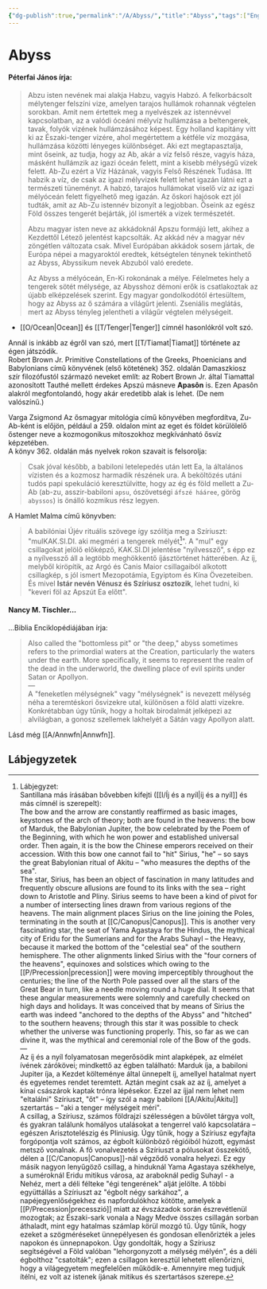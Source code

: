 ```yaml
---
{"dg-publish":true,"permalink":"/A/Abyss/","title":"Abyss","tags":["Englishtexttranslated"],"created":"2023-10-26T05:33","updated":"2024-10-22T21:28"}
---
```



# Abyss

#### Péterfai János írja:

> Abzu isten nevének mai alakja Habzu, vagyis Habzó. A felkorbácsolt mélytenger felszíni vize, amelyen tarajos hullámok rohannak végtelen sorokban. Amit nem értettek meg a nyelvészek az istennévvel kapcsolatban, az a valódi óceáni mélyvíz hullámzása a beltengerek, tavak, folyók vizének hullámzásához képest. Egy holland kapitány vitt ki az Északi-tenger vizére, ahol megértettem a kétféle víz mozgása, hullámzása közötti lényeges különbséget. Aki ezt megtapasztalja, mint őseink, az tudja, hogy az Ab, akár a víz felső része, vagyis háza, másként hullámzik az igazi óceán felett, mint a kisebb mélységű vizek felett. Ab-Zu ezért a Víz Házának, vagyis Felső Részének Tudása. Itt habzik a víz, de csak az igazi mélyvizek felett lehet igazán látni ezt a természeti tüneményt. A habzó, tarajos hullámokat viselő víz az igazi mélyóceán felett figyelhető meg igazán. Az őskori hajósok ezt jól tudták, amit az Ab-Zu istennév bizonyít a legjobban. Őseink az egész Föld összes tengerét bejárták, jól ismerték a vizek természetét.  
>
> Abzu magyar isten neve az akkádoknál Apszu formájú lett, akihez a Kezdettől Létező jelentést kapcsolták. Az akkád név a magyar név zöngétlen változata csak. Mivel Európában akkádok sosem jártak, de Európa népei a magyaroktól eredtek, kétségtelen ténynek tekinthető az Abyss, Abyssikum nevek Abzuból való eredete.  
>
> Az Abyss a mélyóceán, En-Ki rokonának a mélye. Félelmetes hely a tengerek sötét mélysége, az Abysshoz démoni erők is csatlakoztak az újabb elképzelések szerint. Egy magyar gondolkodótól értesültem, hogy az Abyss az ő számára a világűrt jelenti. Zseniális meglátás, mert az Abyss tényleg jelentheti a világűr végtelen mélységeit.  
- [[O/Ocean\|Ocean]] és [[T/Tenger\|Tenger]] címnél hasonlókról volt szó.

Annál is inkább az égről van szó, mert [[T/Tiamat\|Tiamat]] története az égen játszódik.  
Robert Brown Jr. Primitive Constellations of the Greeks, Phoenicians and Babylonians című könyvének (első kötetének) 352. oldalán Damaszkiosz szír filozófustól származó neveket említ: az Robert Brown Jr. által Tiamattal azonosított Tauthé mellett érdekes Apszú másneve **Apasôn** is. Ezen Apasôn alakról megfontolandó, hogy akár eredetibb alak is lehet. (De nem valószínű.)  

Varga Zsigmond Az ősmagyar mitológia című könyvében megfordítva, Zu-Ab-ként is előjön, például a 259. oldalon mint az eget és földet körülölelő őstenger neve a kozmogonikus mítoszokhoz megkívánható ősvíz képzetében.  
A könyv 362. oldalán más nyelvek rokon szavait is felsorolja:  
> Csak jóval később, a babiloni letelepedés után lett Ea, la általános vízisten és a kozmosz harmadik részének ura. A beköltözés utáni tudós papi spekuláció keresztülvitte, hogy az ég és föld mellett a Zu-Ab (ab-zu, asszir-babiloni `apsu`, ószövetségi `áfszé hááree`, görög `abyssos`) is önálló kozmikus rész legyen.  

A Hamlet Malma című könyvben:  
> A babilóniai Újév rituális szövege így szólítja meg a Szíriuszt: "mulKAK.SI.DI. aki megméri a tengerek mélyét[^1]". A "mul" egy csillagokat jelölő előképző, KAK.SI.DI jelentése "nyílvessző", s épp ez a nyílvessző áll a legtöbb meghökkentő íjásztörténet hátterében. Az íj, melyből kiröpítik, az Argó és Canis Maior csillagaiból alkotott csillagkép, s jól ismert Mezopotámia, Egyiptom és Kína Övezeteiben. És mivel **Istár nevén Vénusz és Szíriusz osztozik**, lehet tudni, ki "keveri föl az Apszút Ea előtt".  

#### Nancy M. Tischler...

...Biblia Enciklopédiájában írja:  
> Also called the "bottomless pit" or "the deep," abyss sometimes refers to the primordial waters at the Creation, particularly the waters under the earth. More specifically, it seems to represent the realm of the dead in the underworld, the dwelling place of evil spirits under Satan or Apollyon.  
> —  
> A "feneketlen mélységnek" vagy "mélységnek" is nevezett mélység néha a teremtéskori ősvizekre utal, különösen a föld alatti vizekre. Konkrétabban úgy tűnik, hogy a holtak birodalmát jelképezi az alvilágban, a gonosz szellemek lakhelyét a Sátán vagy Apollyon alatt.  

Lásd még [[A/Annwfn\|Annwfn]].  

## Lábjegyzetek

[^1]: Lábjegyzet:  
Santillana más írásában bővebben kifejti ([[I/Íj és a nyíl\|íj és a nyíl]] és más címnél is szerepelt):  
The bow and the arrow are constantly reaffirmed as basic images, keystones of the arch of theory; both are found in the heavens: the bow of Marduk, the Babylonian Jupiter, the bow celebrated by the Poem of the Beginning, with which he won power and established universal order. Then again, it is the bow the Chinese emperors received on their accession. With this bow one cannot fail to "hit" Sirius, "he" – so says the great Babylonian ritual of Akitu – "who measures the depths of the sea".  
The star, Sirius, has been an object of fascination in many latitudes and frequently obscure allusions are found to its links with the sea – right down to Aristotle and Pliny. Sirius seems to have been a kind of pivot for a number of intersecting lines drawn from various regions of the heavens. The main alignment places Sirius on the line joining the Poles, terminating in the south at [[C/Canopus\|Canopus]]. This is another very fascinating star, the seat of Yama Agastaya for the Hindus, the mythical city of Eridu for the Sumerians and for the Arabs Suhayl – the Heavy, because it marked the bottom of the "celestial sea" of the southern hemisphere. The other alignments linked Sirius with the "four corners of the heavens", equinoxes and solstices which owing to the [[P/Precession\|precession]] were moving imperceptibly throughout the centuries; the line of the North Pole passed over all the stars of the Great Bear in turn, like a needle moving round a huge dial. It seems that these angular measurements were solemnly and carefully checked on high days and holidays. It was conceived that by means of Sirius the earth was indeed "anchored to the depths of the Abyss" and "hitched" to the southern heavens; through this star it was possible to check whether the universe was functioning properly. This, so far as we can divine it, was the mythical and ceremonial role of the Bow of the gods.  
—  
Az íj és a nyíl folyamatosan megerősödik mint alapképek, az elmélet ívének zárókövei; mindkettő az égben található: Marduk íja, a babiloni Jupiter íja, a Kezdet költeménye által ünnepelt íj, amellyel hatalmat nyert és egyetemes rendet teremtett. Aztán megint csak az az íj, amelyet a kínai császárok kaptak trónra lépésekor. Ezzel az íjjal nem lehet nem "eltalálni" Szíriuszt, "őt" – így szól a nagy babiloni [[A/Akitu\|Akitu]] szertartás – "aki a tenger mélységeit méri".  
A csillag, a Szíriusz, számos földrajzi szélességen a bűvölet tárgya volt, és gyakran találunk homályos utalásokat a tengerrel való kapcsolatára – egészen Arisztotelészig és Pliniusig. Úgy tűnik, hogy a Szíriusz egyfajta forgópontja volt számos, az égbolt különböző régióiból húzott, egymást metsző vonalnak. A fő vonalvezetés a Szíriuszt a pólusokat összekötő, délen a [[C/Canopus\|Canopus]]-nál végződő vonalra helyezi. Ez egy másik nagyon lenyűgöző csillag, a hinduknál Yama Agastaya székhelye, a suméroknál Eridu mitikus városa, az araboknál pedig Suhayl - a Nehéz, mert a déli félteke "égi tengerének" alját jelölte. A többi együttállás a Szíriuszt az "égbolt négy sarkához", a napéjegyenlőségekhez és napfordulókhoz kötötte, amelyek a [[P/Precession\|precesszió]] miatt az évszázadok során észrevétlenül mozogtak; az Északi-sark vonala a Nagy Medve összes csillagán sorban áthaladt, mint egy hatalmas számlap körül mozgó tű. Úgy tűnik, hogy ezeket a szögméréseket ünnepélyesen és gondosan ellenőrizték a jeles napokon és ünnepnapokon. Úgy gondolták, hogy a Szíriusz segítségével a Föld valóban "lehorgonyzott a mélység mélyén", és a déli égbolthoz "csatolták"; ezen a csillagon keresztül lehetett ellenőrizni, hogy a világegyetem megfelelően működik-e. Amennyire meg tudjuk ítélni, ez volt az istenek íjának mitikus és szertartásos szerepe.  
